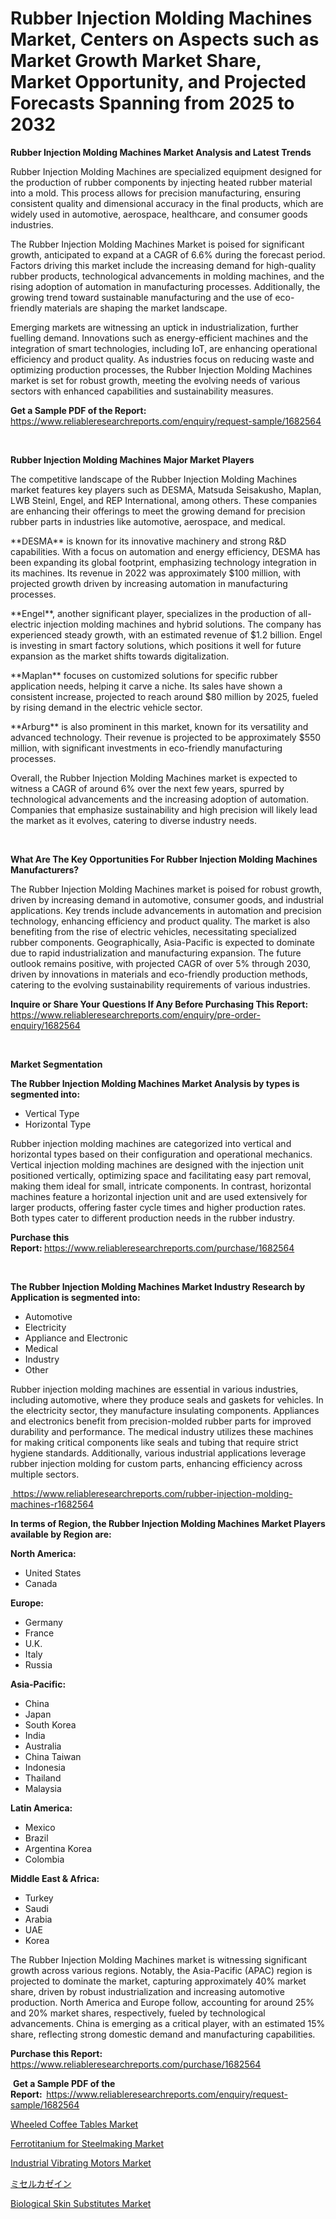 <p><h1>Rubber Injection Molding Machines Market, Centers on Aspects such as Market Growth Market Share, Market Opportunity, and Projected Forecasts Spanning from 2025 to 2032</h1></p><p><strong>Rubber Injection Molding Machines Market Analysis and Latest Trends</strong></p>
<p><p>Rubber Injection Molding Machines are specialized equipment designed for the production of rubber components by injecting heated rubber material into a mold. This process allows for precision manufacturing, ensuring consistent quality and dimensional accuracy in the final products, which are widely used in automotive, aerospace, healthcare, and consumer goods industries.</p><p>The Rubber Injection Molding Machines Market is poised for significant growth, anticipated to expand at a CAGR of 6.6% during the forecast period. Factors driving this market include the increasing demand for high-quality rubber products, technological advancements in molding machines, and the rising adoption of automation in manufacturing processes. Additionally, the growing trend toward sustainable manufacturing and the use of eco-friendly materials are shaping the market landscape.</p><p>Emerging markets are witnessing an uptick in industrialization, further fuelling demand. Innovations such as energy-efficient machines and the integration of smart technologies, including IoT, are enhancing operational efficiency and product quality. As industries focus on reducing waste and optimizing production processes, the Rubber Injection Molding Machines market is set for robust growth, meeting the evolving needs of various sectors with enhanced capabilities and sustainability measures.</p></p>
<p><strong>Get a Sample PDF of the Report:&nbsp;</strong> <a href="https://www.reliableresearchreports.com/enquiry/request-sample/1682564?utm_campaign=48&utm_medium=2&utm_source=Github&utm_content=ia&utm_term=26032025&utm_id=rubber-injection-molding-machines">https://www.reliableresearchreports.com/enquiry/request-sample/1682564</a></p>
<p>&nbsp;</p>
<p><strong>Rubber Injection Molding Machines Major Market Players</strong></p>
<p><p>The competitive landscape of the Rubber Injection Molding Machines market features key players such as DESMA, Matsuda Seisakusho, Maplan, LWB Steinl, Engel, and REP International, among others. These companies are enhancing their offerings to meet the growing demand for precision rubber parts in industries like automotive, aerospace, and medical.</p><p>**DESMA** is known for its innovative machinery and strong R&D capabilities. With a focus on automation and energy efficiency, DESMA has been expanding its global footprint, emphasizing technology integration in its machines. Its revenue in 2022 was approximately $100 million, with projected growth driven by increasing automation in manufacturing processes.</p><p>**Engel**, another significant player, specializes in the production of all-electric injection molding machines and hybrid solutions. The company has experienced steady growth, with an estimated revenue of $1.2 billion. Engel is investing in smart factory solutions, which positions it well for future expansion as the market shifts towards digitalization.</p><p>**Maplan** focuses on customized solutions for specific rubber application needs, helping it carve a niche. Its sales have shown a consistent increase, projected to reach around $80 million by 2025, fueled by rising demand in the electric vehicle sector.</p><p>**Arburg** is also prominent in this market, known for its versatility and advanced technology. Their revenue is projected to be approximately $550 million, with significant investments in eco-friendly manufacturing processes.</p><p>Overall, the Rubber Injection Molding Machines market is expected to witness a CAGR of around 6% over the next few years, spurred by technological advancements and the increasing adoption of automation. Companies that emphasize sustainability and high precision will likely lead the market as it evolves, catering to diverse industry needs.</p></p>
<p>&nbsp;</p>
<p><strong>What Are The Key Opportunities For Rubber Injection Molding Machines Manufacturers?</strong></p>
<p><p>The Rubber Injection Molding Machines market is poised for robust growth, driven by increasing demand in automotive, consumer goods, and industrial applications. Key trends include advancements in automation and precision technology, enhancing efficiency and product quality. The market is also benefiting from the rise of electric vehicles, necessitating specialized rubber components. Geographically, Asia-Pacific is expected to dominate due to rapid industrialization and manufacturing expansion. The future outlook remains positive, with projected CAGR of over 5% through 2030, driven by innovations in materials and eco-friendly production methods, catering to the evolving sustainability requirements of various industries.</p></p>
<p><strong>Inquire or Share Your Questions If Any Before Purchasing This Report:</strong> <a href="https://www.reliableresearchreports.com/enquiry/pre-order-enquiry/1682564?utm_campaign=48&utm_medium=2&utm_source=Github&utm_content=ia&utm_term=26032025&utm_id=rubber-injection-molding-machines">https://www.reliableresearchreports.com/enquiry/pre-order-enquiry/1682564</a></p>
<p>&nbsp;</p>
<p><strong>Market Segmentation</strong></p>
<p><strong>The Rubber Injection Molding Machines Market Analysis by types is segmented into:</strong></p>
<p><ul><li>Vertical Type</li><li>Horizontal Type</li></ul></p>
<p><p>Rubber injection molding machines are categorized into vertical and horizontal types based on their configuration and operational mechanics. Vertical injection molding machines are designed with the injection unit positioned vertically, optimizing space and facilitating easy part removal, making them ideal for small, intricate components. In contrast, horizontal machines feature a horizontal injection unit and are used extensively for larger products, offering faster cycle times and higher production rates. Both types cater to different production needs in the rubber industry.</p></p>
<p><strong>Purchase this Report:&nbsp;</strong><a href="https://www.reliableresearchreports.com/purchase/1682564?utm_campaign=48&utm_medium=2&utm_source=Github&utm_content=ia&utm_term=26032025&utm_id=rubber-injection-molding-machines">https://www.reliableresearchreports.com/purchase/1682564</a></p>
<p>&nbsp;</p>
<p><strong>The Rubber Injection Molding Machines Market Industry Research by Application is segmented into:</strong></p>
<p><ul><li>Automotive</li><li>Electricity</li><li>Appliance and Electronic</li><li>Medical</li><li>Industry</li><li>Other</li></ul></p>
<p><p>Rubber injection molding machines are essential in various industries, including automotive, where they produce seals and gaskets for vehicles. In the electricity sector, they manufacture insulating components. Appliances and electronics benefit from precision-molded rubber parts for improved durability and performance. The medical industry utilizes these machines for making critical components like seals and tubing that require strict hygiene standards. Additionally, various industrial applications leverage rubber injection molding for custom parts, enhancing efficiency across multiple sectors.</p></p>
<p><a href="https://www.reliableresearchreports.com/rubber-injection-molding-machines-r1682564?utm_campaign=48&utm_medium=2&utm_source=Github&utm_content=ia&utm_term=26032025&utm_id=rubber-injection-molding-machines">&nbsp;https://www.reliableresearchreports.com/rubber-injection-molding-machines-r1682564</a></p>
<p><strong>In terms of Region, the Rubber Injection Molding Machines Market Players available by Region are:</strong></p>
<p>
    <p> <strong> North America: </strong>
        <ul>
            <li>United States</li>
            <li>Canada</li>
        </ul>
        </p> 
    <p> <strong> Europe: </strong>
        <ul>
            <li>Germany</li>
            <li>France</li>
            <li>U.K.</li>
            <li>Italy</li>
            <li>Russia</li>
        </ul>
        </p> 
    <p> <strong> Asia-Pacific: </strong>
        <ul>
            <li>China</li>
            <li>Japan</li>
            <li>South Korea</li>
            <li>India</li>
            <li>Australia</li>
            <li>China Taiwan</li>
            <li>Indonesia</li>
            <li>Thailand</li>
            <li>Malaysia</li>
        </ul>
        </p> 
    <p> <strong> Latin America: </strong>
        <ul>
            <li>Mexico</li>
            <li>Brazil</li>
            <li>Argentina Korea</li>
            <li>Colombia</li>
        </ul>
        </p> 
    <p> <strong> Middle East & Africa: </strong>
        <ul>
            <li>Turkey</li>
            <li>Saudi</li>
            <li>Arabia</li>
            <li>UAE</li>
            <li>Korea</li>
        </ul>
    </p>
    </p>
<p><p>The Rubber Injection Molding Machines market is witnessing significant growth across various regions. Notably, the Asia-Pacific (APAC) region is projected to dominate the market, capturing approximately 40% market share, driven by robust industrialization and increasing automotive production. North America and Europe follow, accounting for around 25% and 20% market shares, respectively, fueled by technological advancements. China is emerging as a critical player, with an estimated 15% share, reflecting strong domestic demand and manufacturing capabilities.</p></p>
<p><strong>Purchase this Report: </strong><a href="https://www.reliableresearchreports.com/purchase/1682564?utm_campaign=48&utm_medium=2&utm_source=Github&utm_content=ia&utm_term=26032025&utm_id=rubber-injection-molding-machines">https://www.reliableresearchreports.com/purchase/1682564</a></p>
<p>&nbsp;<strong>Get a Sample PDF of the Report:&nbsp;&nbsp;</strong><a href="https://www.reliableresearchreports.com/enquiry/request-sample/1682564?utm_campaign=48&utm_medium=2&utm_source=Github&utm_content=ia&utm_term=26032025&utm_id=rubber-injection-molding-machines">https://www.reliableresearchreports.com/enquiry/request-sample/1682564</a></p>
<p><strong></strong></p>
<p><p><a href="https://github.com/kaforarvero/Market-Research-Report-List-1/blob/main/wheeled-coffee-tables-market.md?utm_campaign=48&utm_medium=2&utm_source=Github&utm_content=ia&utm_term=26032025&utm_id=rubber-injection-molding-machines">Wheeled Coffee Tables Market</a></p><p><a href="https://github.com/berkemiars2j/Market-Research-Report-List-1/blob/main/ferrotitanium-for-steelmaking-market.md?utm_campaign=48&utm_medium=2&utm_source=Github&utm_content=ia&utm_term=26032025&utm_id=rubber-injection-molding-machines">Ferrotitanium for Steelmaking Market</a></p><p><a href="https://github.com/variothonia/Market-Research-Report-List-1/blob/main/industrial-vibrating-motors-market.md?utm_campaign=48&utm_medium=2&utm_source=Github&utm_content=ia&utm_term=26032025&utm_id=rubber-injection-molding-machines">Industrial Vibrating Motors Market</a></p><p><a href="https://github.com/lababdou/Market-Research-Report-List-7/blob/main/335323149251.md?utm_campaign=48&utm_medium=2&utm_source=Github&utm_content=ia&utm_term=26032025&utm_id=rubber-injection-molding-machines">ミセルカゼイン</a></p><p><a href="https://github.com/hutchkloor4x/Market-Research-Report-List-1/blob/main/biological-skin-substitutes-market.md?utm_campaign=48&utm_medium=2&utm_source=Github&utm_content=ia&utm_term=26032025&utm_id=rubber-injection-molding-machines">Biological Skin Substitutes Market</a></p></p>